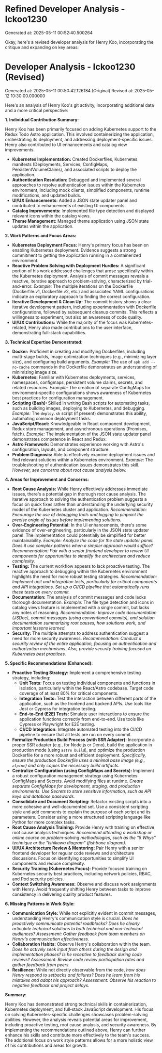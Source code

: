 # Refined Developer Analysis - lckoo1230
Generated at: 2025-05-11 00:52:40.500264

Okay, here's a revised developer analysis for Henry Koo, incorporating the critique and expanding on key areas:

# Developer Analysis - lckoo1230 (Revised)
Generated at: 2025-05-11 00:50:42.126184 (Original)
Revised at: 2025-05-12 10:30:00.000000

Here's an analysis of Henry Koo's git activity, incorporating additional data and a more critical perspective:

**1. Individual Contribution Summary:**

Henry Koo has been primarily focused on adding Kubernetes support to the Redux Todo Astro application.  This involved containerizing the application, orchestrating its deployment, and addressing deployment-specific issues.  Henry also contributed to UI enhancements and catalog view improvements.

*   **Kubernetes Implementation:** Created Dockerfiles, Kubernetes manifests (Deployments, Services, ConfigMaps, PersistentVolumeClaims), and associated scripts to deploy the application.
*   **Authentication Resolution:** Debugged and implemented several approaches to resolve authentication issues within the Kubernetes environment, including mock clients, simplified components, runtime modifications, and updated builds.
*   **UI/UX Enhancements:** Added a JSON state updater panel and contributed to enhancements of existing UI components.
*   **Catalog Improvements:** Implemented file type detection and displayed relevant icons within the catalog views.
*   **Theme Management:** Managed theme application using JSON state updates within the application.

**2. Work Patterns and Focus Areas:**

*   **Kubernetes Deployment Focus:** Henry's primary focus has been on enabling Kubernetes deployment. Evidence suggests a strong commitment to getting the application running in a containerized environment.
*   **Reactive Problem Solving with Deployment Hurdles:** A significant portion of his work addressed challenges that arose specifically within the Kubernetes deployment. Analysis of commit messages reveals a reactive, iterative approach to problem-solving, characterized by trial-and-error. *Example:* The multiple iterations on the Dockerfile (Dockerfile.v1, Dockerfile.v2, etc.) and associated YAML configurations indicate an exploratory approach to finding the correct configuration.
*   **Iterative Development & Clean Up:** The commit history shows a clear iterative development pattern, including experimentation with Dockerfile configurations, followed by subsequent cleanup commits. This reflects a willingness to experiment, but also an awareness of code quality.
*   **UI/UX Contributions:** While the majority of the focus was Kubernetes-related, Henry also made contributions to the user interface, demonstrating full-stack capabilities.

**3. Technical Expertise Demonstrated:**

*   **Docker:**  Proficient in creating and modifying Dockerfiles, including multi-stage builds, image optimization techniques (e.g., minimizing layer size), and configuring build arguments. *Example:* The use of `apk add --no-cache` commands in the Dockerfile demonstrates an understanding of minimizing image size.
*   **Kubernetes:** Familiar with Kubernetes deployments, services, namespaces, configmaps, persistent volume claims, secrets, and related resources. *Example:* The creation of separate ConfigMaps for environment-specific configurations shows awareness of Kubernetes best practices for configuration management.
*   **Scripting (Bash):** Skilled in writing Bash scripts for automating tasks, such as building images, deploying to Kubernetes, and debugging. *Example:* The `deploy.sh` script (if present) demonstrates this ability, automating common deployment tasks.
*   **JavaScript/React:**  Knowledgeable in React component development, Redux store management, and asynchronous operations (Promises, fetch). *Example:* The implementation of the JSON state updater panel demonstrates competence in React and Redux.
*   **Astro Framework:** Demonstrates experience working with Astro's configuration, layouts, and component structure.
*   **Problem Diagnosis:** Able to effectively examine deployment issues and find relevant solutions within a Kubernetes environment. *Example:*  The troubleshooting of authentication issues demonstrates this skill. *However, see concerns about root cause analysis below.*

**4. Areas for Improvement and Concerns:**

*   **Root Cause Analysis:** While Henry effectively addresses immediate issues, there's a potential gap in thorough root cause analysis. The iterative approach to solving the authentication problem suggests a focus on quick fixes rather than understanding the underlying security model of the Kubernetes cluster and application.  *Recommendation: Encourage the use of debugging tools and logging to pinpoint the precise origin of issues before implementing solutions.*
*   **Over-Engineering Potential:**  In the UI enhancements, there's some evidence of over-engineering, particularly in the JSON state updater panel.  The implementation could potentially be simplified for better maintainability.  *Example:  Analyze the code for the state updater panel.  Does it use complex patterns when a simpler approach would suffice?* *Recommendation: Pair with a senior frontend developer to review UI components for opportunities to simplify the architecture and reduce complexity.*
*   **Testing:**  The current workflow appears to lack proactive testing. The reactive approach to debugging within the Kubernetes environment highlights the need for more robust testing strategies. *Recommendation: Implement unit and integration tests, particularly for critical components and API integrations.  Set up a CI/CD pipeline that automatically runs these tests on every commit.*
*   **Documentation:** The analysis of commit messages and code lacks thorough documentation.  *Example:* The file type detection and icons in catalog views feature is implemented with a single commit, but lacks any notes of reasoning. *Recommendation: Improve code documentation (JSDoc), commit messages (using conventional commits), and solution documentation summarizing root causes, how solutions work, and important lessons learned.*
*   **Security:** The multiple attempts to address authentication suggest a need for more security awareness.  *Recommendation: Conduct a security review of the entire application, focusing on authentication and authorization mechanisms. Also, provide security training focused on Kubernetes best practices.*

**5. Specific Recommendations (Enhanced):**

*   **Proactive Testing Strategy:** Implement a comprehensive testing strategy, including:
    *   **Unit Tests:** Focus on testing individual components and functions in isolation, particularly within the React/Astro codebase. Target code coverage of at least 80% for critical components.
    *   **Integration Tests:** Test the interaction between different parts of the application, such as the frontend and backend APIs. Use tools like Jest or Cypress for integration testing.
    *   **End-to-End (E2E) Tests:** Simulate user interactions to ensure the application functions correctly from end-to-end. Use tools like Cypress or Playwright for E2E testing.
    *   **CI/CD Integration:** Integrate automated testing into the CI/CD pipeline to ensure that all tests are run on every commit.
*   **Formalize Production Build Process (with SSR Adapter):** Incorporate a proper SSR adapter (e.g., for Node.js or Deno), build the application in production mode (using `astro build`), and optimize the production Dockerfile for a more robust and efficient deployment. *Specifically, ensure the production Dockerfile uses a minimal base image (e.g., `alpine`) and only copies the necessary build artifacts.*
*   **Centralize Configuration (using ConfigMaps and Secrets):** Implement a robust configuration management strategy using Kubernetes ConfigMaps and Secrets. Avoid modifying files at runtime.  *Create separate ConfigMaps for development, staging, and production environments. Use Secrets to store sensitive information, such as API keys and database passwords.*
*   **Consolidate and Document Scripting:** Refactor existing scripts into a more cohesive and well-documented set.  Use a consistent scripting style and add comments to explain the purpose of each script and its parameters. Consider using a more structured scripting language like Python for more complex tasks.
*   **Root Cause Analysis Training:** Provide Henry with training on effective root cause analysis techniques. *Recommend attending a workshop or online course on problem-solving methodologies, such as the "5 Whys" technique or the "Ishikawa diagram" (fishbone diagram).*
*   **UI/UX Architecture Review & Mentoring:** Pair Henry with a senior frontend developer for regular code reviews and architecture discussions. Focus on identifying opportunities to simplify UI components and reduce complexity.
*   **Security Training (Kubernetes Focus):** Provide focused training on Kubernetes security best practices, including network policies, RBAC, and Pod security policies.
*   **Context Switching Awareness:**  Observe and discuss work assignments with Henry.  Avoid frequently shifting Henry between tasks to improve consistency in delivering quality product features.

**6. Missing Patterns in Work Style:**

*   **Communication Style:** While not explicitly evident in commit messages, understanding Henry's communication style is crucial. *Does he proactively communicate potential roadblocks? Does he clearly articulate technical solutions to both technical and non-technical audiences?* *Assessment: Gather feedback from team members on Henry's communication effectiveness.*
*   **Collaboration Habits:** Observe Henry's collaboration within the team. *Does he actively seek input from others during the design and implementation phases? Is he receptive to feedback during code reviews?* *Assessment: Review code review participation rates and gather feedback from peers.*
*   **Resilience:** While not directly observable from the code, *how does Henry respond to setbacks and failures? Does he learn from his mistakes and adapt his approach?* *Assessment: Observe his reaction to negative feedback and project delays.*

**Summary:**

Henry Koo has demonstrated strong technical skills in containerization, Kubernetes deployment, and full-stack JavaScript development. His focus on solving Kubernetes-specific challenges showcases problem-solving abilities. However, the analysis reveals potential areas for improvement, including proactive testing, root cause analysis, and security awareness. By implementing the recommendations outlined above, Henry can further enhance his skills and contribute more effectively to the team's success. The additional focus on work style patterns allows for a more holistic view of his contributions and areas for growth.

